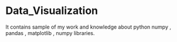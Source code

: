# Data_Visualization
It contains sample of my work and knowledge about python  numpy , pandas , matplotlib , numpy libraries.
